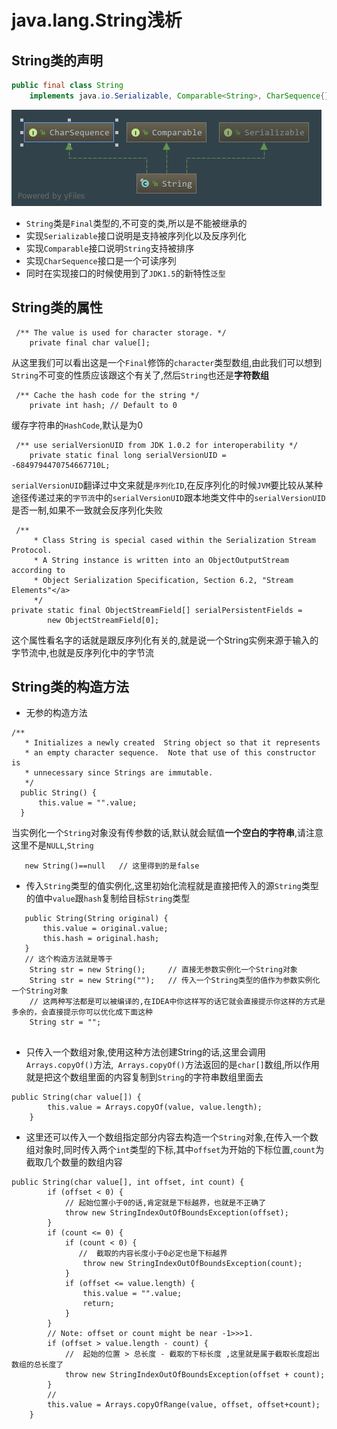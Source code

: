 # java.lang.String浅析
## String类的声明
````java
public final class String
    implements java.io.Serializable, Comparable<String>, CharSequence{} 
````
![images/diagram.png](images/diagram.png)
 - `String`类是`Final`类型的,不可变的类,所以是不能被继承的
 - 实现`Serializable`接口说明是支持被序列化以及反序列化
 - 实现`Comparable`接口说明`String`支持被排序
 - 实现`CharSequence`接口是一个可读序列
 - 同时在实现接口的时候使用到了`JDK1.5`的新特性`泛型`
## String类的属性
````
 /** The value is used for character storage. */
    private final char value[];
````
从这里我们可以看出这是一个`Final`修饰的`character`类型数组,由此我们可以想到`String`不可变的性质应该跟这个有关了,然后`String`也还是**字符数组**
```
 /** Cache the hash code for the string */
    private int hash; // Default to 0
```
缓存字符串的`HashCode`,默认是为0
```
 /** use serialVersionUID from JDK 1.0.2 for interoperability */
    private static final long serialVersionUID = -6849794470754667710L;
```
`serialVersionUID`翻译过中文来就是`序列化ID`,在反序列化的时候`JVM`要比较从某种途径传递过来的`字节流`中的`serialVersionUID`跟本地类文件中的`serialVersionUID`是否一制,如果不一致就会反序列化失败
```
 /**
     * Class String is special cased within the Serialization Stream Protocol.
     * A String instance is written into an ObjectOutputStream according to
     * Object Serialization Specification, Section 6.2, "Stream Elements"</a>
     */
private static final ObjectStreamField[] serialPersistentFields =
        new ObjectStreamField[0];
```
这个属性看名字的话就是跟反序列化有关的,就是说一个String实例来源于输入的字节流中,也就是反序列化中的字节流

## String类的构造方法
  + 无参的构造方法
  ```
/**
     * Initializes a newly created  String object so that it represents
     * an empty character sequence.  Note that use of this constructor is
     * unnecessary since Strings are immutable.
     */
    public String() {
        this.value = "".value;
    }
```
当实例化一个`String`对象没有传参数的话,默认就会赋值**一个空白的字符串**,请注意这里不是`NULL`,`String`
```
   new String()==null   // 这里得到的是false
```

   - 传入`String`类型的值实例化,这里初始化流程就是直接把传入的源`String`类型的值中`value`跟`hash`复制给目标`String`类型
 ```
    public String(String original) {
        this.value = original.value;
        this.hash = original.hash;
    }
    // 这个构造方法就是等于
     String str = new String();     // 直接无参数实例化一个String对象
     String str = new String("");   // 传入一个String类型的值作为参数实例化一个String对象
     // 这两种写法都是可以被编译的,在IDEA中你这样写的话它就会直接提示你这样的方式是多余的，会直接提示你可以优化成下面这种
     String str = "";
     
```

   - 只传入一个数组对象,使用这种方法创建String的话,这里会调用` Arrays.copyOf()`方法,` Arrays.copyOf()`方法返回的是`char[]`数组,所以作用就是把这个数组里面的内容复制到`String`的字符串数组里面去
   ```
   public String(char value[]) {
           this.value = Arrays.copyOf(value, value.length);
       }
   ```
   - 这里还可以传入一个数组指定部分内容去构造一个`String`对象,在传入一个数组对象时,同时传入两个`int`类型的下标,其中`offset`为开始的下标位置,`count`为截取几个数量的数组内容
   ````
   public String(char value[], int offset, int count) {
           if (offset < 0) {
               // 起始位置小于0的话,肯定就是下标越界，也就是不正确了
               throw new StringIndexOutOfBoundsException(offset);
           }
           if (count <= 0) {
               if (count < 0) {
                  //  截取的内容长度小于0必定也是下标越界
                   throw new StringIndexOutOfBoundsException(count);
               }
               if (offset <= value.length) {
                   this.value = "".value;
                   return;
               }
           }
           // Note: offset or count might be near -1>>>1.
           if (offset > value.length - count) {
               //  起始的位置 > 总长度 - 截取的下标长度 ,这里就是属于截取长度超出数组的总长度了
               throw new StringIndexOutOfBoundsException(offset + count);
           }
           // 
           this.value = Arrays.copyOfRange(value, offset, offset+count);
       }
   ````
   
    

















